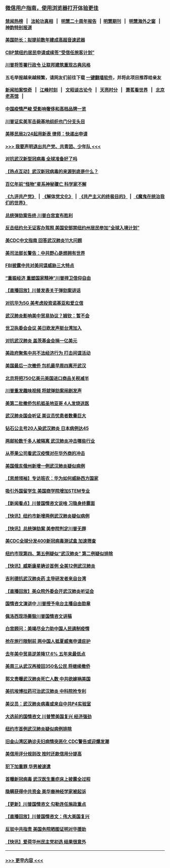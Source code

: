 ### [微信用户指南，使用浏览器打开体验更佳](https://github.com/gfw-breaker/banned-news1/blob/master/indexes/wechat-guide.md?t=0)
#### [禁闻热榜](热点新闻.md?t=0)  &nbsp;&nbsp;|&nbsp;&nbsp; [法轮功真相](https://github.com/gfw-breaker/truth/blob/master/README.md?t=0) &nbsp;&nbsp;|&nbsp;&nbsp; [明慧二十周年报告](https://github.com/gfw-breaker/mh-reports/blob/master/README.md?t=0) &nbsp;&nbsp;|&nbsp;&nbsp;[明慧期刊](https://github.com/gfw-breaker/mh-qikan) &nbsp;&nbsp;|&nbsp;&nbsp; [明慧海外之窗](https://github.com/gfw-breaker/mh-news/blob/master/README.md?t=0) &nbsp;&nbsp;|&nbsp;&nbsp; [神韵特别报道](https://github.com/gfw-breaker/mh-news/blob/master/shenyun.md?t=0)
#### [美国防长：拟提前数年建成高超音速武器](../pages/nsc412/n11850959.md?t=02071555) 
#### [CBP禁纽约居民申请或续签“受信任旅客计划”](../pages/nsc412/n11850857.md?t=02071555) 
#### [川普将签署行政令 让联邦建筑重现古典风格](../pages/nsc412/n11850654.md?t=02071555) 
#### 五毛举报越来越频繁，请网友们前往下载 [一键翻墙软件](https://github.com/gfw-breaker/ssr-accounts)，并将此项目推荐给亲友
#### [新闻拍案惊奇](https://github.com/gfw-breaker/banned-news1/blob/master/pages/link4.md) &nbsp;&nbsp;|&nbsp;&nbsp; [江峰时刻](https://github.com/gfw-breaker/banned-news1/blob/master/pages/link4.md) &nbsp;&nbsp;|&nbsp;&nbsp; [文昭谈古论今](https://github.com/gfw-breaker/banned-news1/blob/master/pages/link4.md) &nbsp;&nbsp;|&nbsp;&nbsp; [天亮时分](https://github.com/gfw-breaker/banned-news1/blob/master/pages/link4.md) &nbsp;&nbsp;|&nbsp;&nbsp; [萧茗看世界](https://github.com/gfw-breaker/banned-news1/blob/master/pages/link4.md) &nbsp;&nbsp;|&nbsp;&nbsp; [北京老茶馆](https://github.com/gfw-breaker/banned-news1/blob/master/pages/link4.md) &nbsp;&nbsp;|&nbsp;&nbsp; 
#### [中国疫情严峻 受影响奢侈和高档品牌一览](../pages/nsc412/n11850319.md?t=02071555) 
#### [川普证实美军击毙基地组织也门分支头目](../pages/nsc412/n11850383.md?t=02071555) 
#### [美移民局2/24起用新表 律师：快递出申请](../pages/nsc412/n11848220.md?t=02071555) 
#### [>>> 我要声明退出共产党、共青团、少年队 <<<](https://github.com/begood0513/goodnews/blob/master/quit/letter.md) 
#### [对抗武汉新型冠病毒 全球准备好了吗](../pages/nsc412/n11850142.md?t=02071555) 
#### [【热点互动】武汉新冠病毒的来源到底是什么？](../pages/nsc412/n11849749.md?t=02071555) 
#### [百亿年前“怪物”星系神秘骤亡 科学家不解](../pages/nsc412/n11849863.md?t=02071555) 
#### [《九评共产党》](https://github.com/begood0513/9ping.md/blob/master/README.md) &nbsp;|&nbsp; [《解体党文化》](../../../../jtdwh.md/blob/master/README.md)  &nbsp;|&nbsp; [《共产主义的终极目的》](../../../../gczydzjmd.md/blob/master/README.md) &nbsp;|&nbsp; [《魔鬼在统治我们的世界》](../../../../mgztzwmdsj.md/blob/master/README.md) 
#### [总统弹劾案告终 川普白宫宣布胜利](../pages/nsc412/n11849985.md?t=02071555) 
#### [反击纽约允无证客办驾照  美国安部禁纽约州居民参加“全球入境计划”](../pages/nsc412/n11849828.md?t=02071555) 
#### [美CDC中文指南 回答武汉肺炎11大问题](../pages/nsc412/n11849703.md?t=02071555) 
#### [美司法部长警告：中共野心是想拥有世界](../pages/nsc412/n11849769.md?t=02071555) 
#### [FBI披露中共对美间谍威胁三大特点](../pages/nsc412/n11849700.md?t=02071555) 
#### [“重振经济 重塑国家精神”川普捍卫信仰自由](../pages/nsc412/n11849641.md?t=02071555) 
#### [【直播回放】川普发表关于弹劾案讲话](../pages/nsc412/n11849472.md?t=02071555) 
#### [对抗华为5G 美考虑投资诺基亚和爱立信](../pages/nsc412/n11849510.md?t=02071555) 
#### [武汉肺炎影响美中贸易协议？姆钦：暂不会](../pages/nsc412/n11849497.md?t=02071555) 
#### [世卫执委会会议 美日欧发声挺台湾加入](../pages/nsc412/n11849433.md?t=02071555) 
#### [对抗武汉肺炎 盖茨基金会捐一亿美元](../pages/nsc412/n11848953.md?t=02071555) 
#### [美政府聚焦中共不法经济行为 打击间谍活动](../pages/nsc412/n11849322.md?t=02071555) 
#### [美国最后一次撤侨 包机最早周四离开武汉](../pages/nsc412/n11849395.md?t=02071555) 
#### [北京将把750亿美元美国进口商品关税减半](../pages/nsc412/n11848896.md?t=02071555) 
#### [川普重发趣味视频 将就弹劾案闹剧发声](../pages/nsc412/n11848715.md?t=02071555) 
#### [美第二批撤侨包机抵圣地亚哥 4人发烧送医](../pages/nsc412/n11847923.md?t=02071555) 
#### [武汉肺炎国会听证 美议员忧患者数量巨大](../pages/nsc412/n11844851.md?t=02071555) 
#### [钻石公主号20人染武汉肺炎 日本病例达45](../pages/nsc412/n11847823.md?t=02071555) 
#### [两邮轮数千多人被隔离 武汉肺炎冲击哪些行业](../pages/nsc412/n11847456.md?t=02071555) 
#### [从苹果公司看武汉疫情对在华外商的冲击](../pages/nsc412/n11847586.md?t=02071555) 
#### [美国俄亥俄州新增一例武汉肺炎疑似病例](../pages/nsc412/n11847714.md?t=02071555) 
#### [【思想领袖】专访班农：华为如何威胁西方国家](../pages/nsc412/n11847306.md?t=02071555) 
#### [吸引外国留学生 美国商学院增加STEM专业](../pages/nsc412/n11847417.md?t=02071555) 
#### [【新闻看点】川普国情咨文说啥 习隐身终露面](../pages/nsc412/n11847016.md?t=02071555) 
#### [【快讯】纽约市新增两例武汉肺炎疑似病例](../pages/nsc412/n11847250.md?t=02071555) 
#### [【快讯】总统弹劾案 美参院判定川普无罪](../pages/nsc412/n11847316.md?t=02071555) 
#### [美CDC全球分发400新冠病毒测试盒 加速筛查](../pages/nsc412/n11847260.md?t=02071555) 
#### [纽约市现第四、第五例疑似“武汉肺炎”   第二例疑似排除](../pages/nsc412/n11847332.md?t=02071555) 
#### [【快讯】威斯康星确诊首例 全美12例武汉肺炎](../pages/nsc412/n11847162.md?t=02071555) 
#### [吉利德抗武汉肺炎药 主导研发者来自台湾](../pages/nsc412/n11847064.md?t=02071555) 
#### [【直播回放】美众院外委会开武汉肺炎听证会](../pages/nsc412/n11846727.md?t=02071555) 
#### [国情咨文演讲中 川普授予电台主播自由勋章](../pages/nsc412/n11846815.md?t=02071555) 
#### [佩洛西现场撕毁川普国情咨文讲稿](../pages/nsc412/n11846724.md?t=02071555) 
#### [白宫顾问：美竭尽全力助中国人民遏制疫情](../pages/nsc412/n11846756.md?t=02071555) 
#### [抢在旅行限制前 两中国人抵夏威夷申请庇护](../pages/nsc412/n11846866.md?t=02071555) 
#### [去年美中贸易逆差降17.6% 五年来最低点](../pages/nsc412/n11846755.md?t=02071555) 
#### [美周三从武汉再接回350名公民 将继续撤侨](../pages/nsc412/n11846705.md?t=02071555) 
#### [郭文贵曝武汉肺炎死亡人数 中共欲嫁祸美国](../pages/nsc412/n11846240.md?t=02071555) 
#### [美抗埃博拉药可治武汉肺炎 中科院抢专利](../pages/nsc412/n11846409.md?t=02071555) 
#### [美议员：武汉肺炎病毒或来自中共P4实验室](../pages/nsc412/n11846043.md?t=02071555) 
#### [大选前的国情咨文 川普赞美国复兴 经济强劲](../pages/nsc412/n11845526.md?t=02071555) 
#### [纽约市首例武汉肺炎疑似病例排除](../pages/nsc412/n11844989.md?t=02071555) 
#### [旧金山湾区确诊夫妇病情突恶化 CDC警告或迎爆发潮](../pages/nsc412/n11845730.md?t=02071555) 
#### [美信用评分规则改  按时还款信用分提高](../pages/nsc412/n11845488.md?t=02071555) 
#### [犯下加重罪 华男被速遣](../pages/nsc412/n11845476.md?t=02071555) 
#### [首曝新冠病毒 武汉医生重症床上披露全过程](../pages/nsc412/n11845150.md?t=02071555) 
#### [隐瞒获得中共资金 美华裔神经学家被起诉](../pages/nsc412/n11844879.md?t=02071555) 
#### [【更新】川普国情咨文 勾勒连任施政重点](../pages/nsc412/n11845223.md?t=02071555) 
#### [【直播回放】川普国情咨文：伟大美国复兴](../pages/nsc412/n11842079.md?t=02071555) 
#### [反驳中共指责 美国务院晒图证明对华援助](../pages/nsc412/n11844859.md?t=02071555) 
#### [【快讯】爱荷华州民主党初选 结果很意外](../pages/nsc412/n11844878.md?t=02071555) 

----
#### [ >>> 更早内容 <<< ](../indexes/nsc412-earlier.md)
